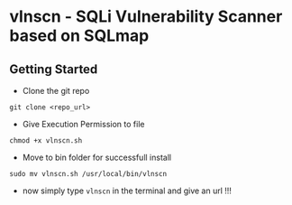 # vlnscn - SQLi Vulnerability Scanner based on SQLmap

## Getting Started 

- Clone the git repo

```
git clone <repo_url>

```

- Give Execution Permission to file

```
chmod +x vlnscn.sh

```

- Move to bin folder for successfull install 

```
sudo mv vlnscn.sh /usr/local/bin/vlnscn

```

- now simply type `vlnscn` in the terminal and give an url !!!